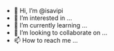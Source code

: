 - 👋 Hi, I’m @isavipi
- 👀 I’m interested in ...
- 🌱 I’m currently learning ...
- 💞️ I’m looking to collaborate on ...
- 📫 How to reach me ...

<!---
isavipi/isavipi is a ✨ special ✨ repository because its `README.md` (this file) appears on your GitHub profile.
You can click the Preview link to take a look at your changes.
--->
